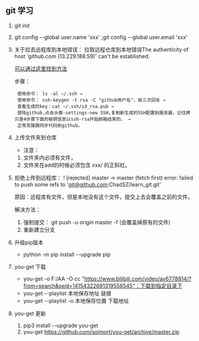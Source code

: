 ## git 学习

1. git init 

2. git config --global user.name 'xxx' ;git config --global user.email 'xxx' 

3. 关于拉去远程库到本地错误： 拉取远程仓库到本地错误The authenticity of host 'github.com (13.229.188.59)' can't be established.

    [可以通过这里找到方法](https://www.cnblogs.com/yuanchaoyong/p/9976895.html)

    步骤：

        使用命令： ls -al ~/.ssh → 
        使用命令： ssh-keygen -t rsa -C "github用户名"，按三次回车 → 
        查看生成的key：cat ~/.ssh/id_rsa.pub → 
        登陆github,点击头像-settings-new SSH,复制新生成的SSH配置到服务器，记住拷贝是4步骤下面的秘钥信息以ssh-rsa开始邮箱结束的。 → 
        正常克隆跟同步代码到github。

4. 上传文件夹到仓库
   
   * 注意：
    1. 文件夹内必须有文件，
    2. 文件夹在add的时候必须包含 xxx/ 的正斜杠。

5. 拒绝上传到远程库：
   ! [rejected]        master -> master (fetch first)
    error: failed to push some refs to 'git@github.com:ChadSZ/learn_git.git'

    原因：远程库有文件，但是本地没有这个文件，提交上去会覆盖之前的文件。

    解决方法：
    1. 强制提交： git push -u origin master -f (会覆盖掉原有的文件)
    2. 重新建立分支

6. 升级pip版本
   * python -m pip install --upgrade pip

7. you-get 下载
   * you-get -o F:/AA -O cc "https://www.bilibili.com/video/av6778814/?from=search&seid=14154322691319558545"：下载到指定目录下
   * you-get --playlist 本地保存地址 链接
   * you-get --playlist -o 本地保存位置 下载地址

8. you-get 更新
   1. pip3 install --upgrade you-get
   2. you-get https://github.com/soimort/you-get/archive/master.zip